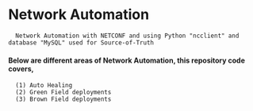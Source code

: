 # Network Automation
      Network Automation with NETCONF and using Python "ncclient" and database "MySQL" used for Source-of-Truth

#### Below are different areas of Network Automation, this repository code covers,
      (1) Auto Healing
      (2) Green Field deployments
      (3) Brown Field deployments
